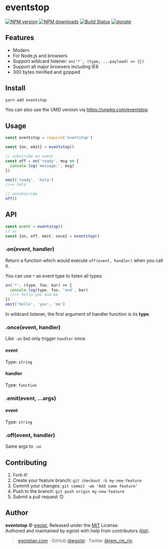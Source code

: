 # eventstop

[![NPM version](https://img.shields.io/npm/v/eventstop.svg?style=flat)](https://npmjs.com/package/eventstop) [![NPM downloads](https://img.shields.io/npm/dm/eventstop.svg?style=flat)](https://npmjs.com/package/eventstop) [![Build Status](https://img.shields.io/circleci/project/egoist/eventstop/master.svg?style=flat)](https://circleci.com/gh/egoist/eventstop) [![donate](https://img.shields.io/badge/$-donate-ff69b4.svg?maxAge=2592000&style=flat)](https://github.com/egoist/donate)

## Features

- Modern
- For Node.js and browsers
- Support wildcard listener: `on('*', (type, ...payload) => {})`
- Support all major browsers including IE8
- 300 bytes minified and gzipped

## Install

```bash
yarn add eventstop
```

You can also use the UMD version via https://unpkg.com/eventstop

## Usage

```js
const eventstop = require('eventstop')

const {on, emit} = eventstop()

// subscribe an event
const off = on('ready', msg => {
  console.log('message:', msg)
})

emit('ready', 'hola')
//=> hola

// unsubscribe
off()
```

## API

```js
const event = eventstop()
// or
const {on, off, emit, once} = eventstop()
```

### .on(event, handler)

Return a function which would execute `off(event, handler)` when you call it.

You can use `*` as event type to listen all types:

```js
on('*', (type, foo, bar) => {
  console.log(type, foo, 'and', bar)
  //=> hello you and me
})
emit('hello', 'you', 'me')
```

In wildcard listener, the first argument of handler function is its **type**.

### .once(event, handler)

Like `.on` but only trigger `handler` once.

#### event

Type: `string`

#### handler

Type: `function`

### .emit(event, ...args)

#### event

Type: `string`

### .off(event, handler)

Same args to `.on`

## Contributing

1. Fork it!
2. Create your feature branch: `git checkout -b my-new-feature`
3. Commit your changes: `git commit -am 'Add some feature'`
4. Push to the branch: `git push origin my-new-feature`
5. Submit a pull request :D


## Author

**eventstop** © [egoist](https://github.com/egoist), Released under the [MIT](./LICENSE) License.<br>
Authored and maintained by egoist with help from contributors ([list](https://github.com/egoist/eventstop/contributors)).

> [egoistian.com](https://egoistian.com) · GitHub [@egoist](https://github.com/egoist) · Twitter [@rem_rin_rin](https://twitter.com/rem_rin_rin)
